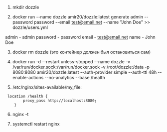 1. mkdir dozzle

2. docker run --name dozzle amir20/dozzle:latest generate admin --password password --email test@email.net --name "John Doe" >> dozzle/users.yml

admin - admin
password - password
email - test@email.net
name - John Doe

3. docker rm dozzle (это контейнер должен был остановиться сам)

4. docker run -d --restart unless-stopped --name dozzle -v /var/run/docker.sock:/var/run/docker.sock -v /root/dozzle:/data -p 8080:8080 amir20/dozzle:latest --auth-provider simple --auth-ttl 48h --enable-actions --no-analytics --base /health

5. /etc/nginx/sites-available/my_file:

```
 location /health {
        proxy_pass http://localhost:8080;
    }
```

6. nginx -t

7. systemctl restart nginx
